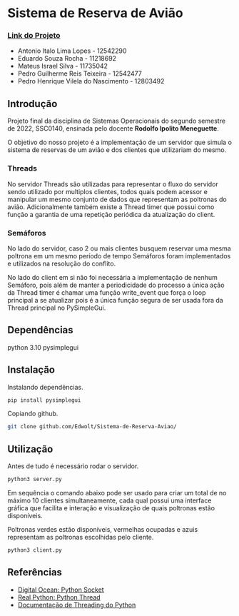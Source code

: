 # Sistema de Reserva de Avião
### [Link do Projeto](https://github.com/Edwolt/Sistema-de-Reserva-Aviao)

- Antonio Italo Lima Lopes - 12542290
- Eduardo Souza Rocha - 11218692
- Mateus Israel Silva - 11735042
- Pedro Guilherme Reis Teixeira - 12542477
- Pedro Henrique Vilela do Nascimento - 12803492

## Introdução
Projeto final da disciplina de Sistemas Operacionais do segundo semestre de 2022, SSC0140, ensinada pelo docente **Rodolfo Ipolito Meneguette**.

O objetivo do nosso projeto é a implementação de um servidor que simula o sistema de reservas de um avião e dos clientes que utilizariam do mesmo.

### Threads
No servidor Threads são utilizadas para representar o fluxo do servidor sendo utilizado por multiplos clientes, todos quais podem acessor e manipular um mesmo conjunto de dados que representam as poltronas do avião. Adicionalmente também existe a Thread timer que possui como função a garantia de uma repetição periódica da atualização do client. 

### Semáforos
No lado do servidor, caso 2 ou mais clientes busquem reservar uma mesma poltrona em um mesmo período de tempo Semáforos foram implementados e utilizados na resolução do conflito. 

No lado do client em si não foi necessária a implementação de nenhum Semáforo, pois além de manter a periodicidade do processo a única ação da Thread timer é chamar uma função write_event que força o loop principal a se atualizar pois é a única função segura de ser usada fora da Thread principal no PySimpleGui.
## Dependências

python 3.10
pysimplegui

## Instalação

Instalando dependências.
```bash
pip install pysimplegui
```

Copiando github.
```bash
git clone github.com/Edwolt/Sistema-de-Reserva-Aviao/
```

## Utilização

Antes de tudo é necessário rodar o servidor.
```bash
python3 server.py
```

Em sequência o comando abaixo pode ser usado para criar um total de no máximo 10 clientes simultaneamente, cada qual possui uma interface gráfica que facilita e interação e visualização de quais poltronas estão disponíveis. 

Poltronas verdes estão disponíveis, vermelhas ocupadas e azuis representam as poltronas escolhidas pelo cliente.
```bash
python3 client.py
```

## Referências
- [Digital Ocean: Python Socket](https://www.digitalocean.com/community/tutorials/python-socket-programming-server-client)
- [Real Python: Python Thread](https://realpython.com/intro-to-python-threading/)
- [Documentação de Threading do Python](https://docs.python.org/3/library/threading.html)
